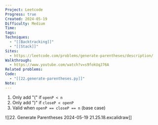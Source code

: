 ```yaml
---
Project: Leetcode
Progress: true
Created: 2024-05-19
Difficulty: Medium
Time: 
tags: 
Techniques:
  - "[[Backtracking]]"
  - "[[Stack]]"
Sites:
  - https://leetcode.com/problems/generate-parentheses/description/
Walkthrough:
  - https://www.youtube.com/watch?v=s9fokUqJ76A
Related problems: 
Code:
  - "[[22.generate-parentheses.py]]"
Note:
---
```

1. Only add "(" if `openP < n`
2. Only add ")" if `closeP < openP`
3. Valid when `openP == closeP == n` (base case)

![[22. Generate Parentheses 2024-05-19 21.25.18.excalidraw]] 